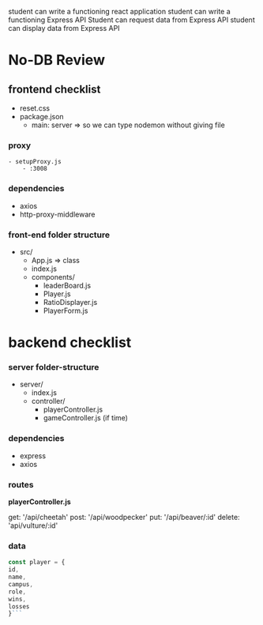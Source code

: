 student can write a functioning react application
student can write a functioning Express API
Student can request data from Express API
student can display data from Express API

# No-DB Review


## frontend checklist

- reset.css
- package.json
    - main: server => so we can type nodemon without giving file

### proxy
    - setupProxy.js
        - :3008

### dependencies

- axios
- http-proxy-middleware


### front-end folder structure


- src/
    - App.js => class
    - index.js
    - components/
        - leaderBoard.js
        - Player.js
        - RatioDisplayer.js
        - PlayerForm.js



# backend checklist


### server folder-structure

- server/
    - index.js
    - controller/
        - playerController.js
        - gameController.js (if time)


### dependencies
- express
- axios

### routes


**playerController.js**

get: '/api/cheetah'
post: '/api/woodpecker'
put: '/api/beaver/:id'
delete: 'api/vulture/:id'


### data

```js
const player = {
id,
name,
campus,
role,
wins,
losses
}```